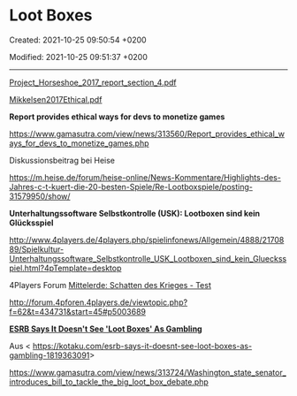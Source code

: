 # Loot Boxes

Created: 2021-10-25 09:50:54 +0200

Modified: 2021-10-25 09:51:37 +0200

---

[Project_Horseshoe_2017_report_section_4.pdf](../attachments/Project_Horseshoe_2017_report_section_4.pdf)

[Mikkelsen2017Ethical.pdf](../attachments/Mikkelsen2017Ethical.pdf)



**Report provides ethical ways for devs to monetize games**


<https://www.gamasutra.com/view/news/313560/Report_provides_ethical_ways_for_devs_to_monetize_games.php>



Diskussionsbeitrag bei Heise

<https://m.heise.de/forum/heise-online/News-Kommentare/Highlights-des-Jahres-c-t-kuert-die-20-besten-Spiele/Re-Lootboxspiele/posting-31579950/show/>



**Unterhaltungssoftware Selbstkontrolle (USK): Lootboxen sind kein Glücksspiel**



<http://www.4players.de/4players.php/spielinfonews/Allgemein/4888/2170889/Spielkultur-Unterhaltungssoftware_Selbstkontrolle_USK_Lootboxen_sind_kein_Gluecksspiel.html?4pTemplate=desktop>



4Players Forum [Mittelerde: Schatten des Krieges - Test](http://forum.4pforen.4players.de/viewtopic.php?f=62&t=434731&start=45&sid=cfc3c2fb8ab8b1b273922a28b6f9aa46)





<http://forum.4pforen.4players.de/viewtopic.php?f=62&t=434731&start=45#p5003689>



[**ESRB Says It Doesn't See 'Loot Boxes' As Gambling**](https://kotaku.com/esrb-says-it-doesnt-see-loot-boxes-as-gambling-1819363091)



Aus < <https://kotaku.com/esrb-says-it-doesnt-see-loot-boxes-as-gambling-1819363091>>



<https://www.gamasutra.com/view/news/313724/Washington_state_senator_introduces_bill_to_tackle_the_big_loot_box_debate.php>
